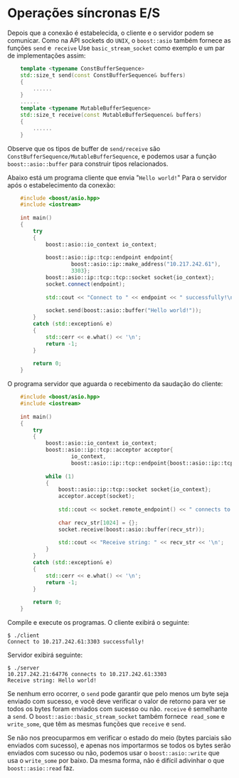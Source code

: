 # Operações síncronas E/S

Depois que a conexão é estabelecida, o cliente e o servidor podem se comunicar. Como na API sockets do `UNIX`, o `boost::asio` também fornece as funções `send` e` receive` Use `basic_stream_socket` como exemplo e um par de implementações assim:

```cpp
	template <typename ConstBufferSequence>
  	std::size_t send(const ConstBufferSequence& buffers)
	{
		......
	}
	......
	template <typename MutableBufferSequence>
  	std::size_t receive(const MutableBufferSequence& buffers)
	{
		......
	}
```

Observe que os tipos de buffer de `send/receive` são `ConstBufferSequence/MutableBufferSequence`, e podemos usar a função `boost::asio::buffer` para construir tipos relacionados.

Abaixo está um programa cliente que envia "`Hello world!`" Para o servidor após o estabelecimento da conexão:

```cpp
	#include <boost/asio.hpp>
	#include <iostream>
	
	int main()
	{
	    try
	    {
	        boost::asio::io_context io_context;
	
	        boost::asio::ip::tcp::endpoint endpoint{
	                boost::asio::ip::make_address("10.217.242.61"),
	                3303};
	        boost::asio::ip::tcp::tcp::socket socket{io_context};
	        socket.connect(endpoint);
	
	        std::cout << "Connect to " << endpoint << " successfully!\n";
	
	        socket.send(boost::asio::buffer("Hello world!"));
	    }
	    catch (std::exception& e)
	    {
	        std::cerr << e.what() << '\n';
	        return -1;
	    }
	
	    return 0;
	}
```

O programa servidor que aguarda o recebimento da saudação do cliente:  

```cpp
	#include <boost/asio.hpp>
	#include <iostream>
	
	int main()
	{
	    try
	    {
	        boost::asio::io_context io_context;
	        boost::asio::ip::tcp::acceptor acceptor{
	                io_context,
	                boost::asio::ip::tcp::endpoint{boost::asio::ip::tcp::v4(), 3303}};
	
	        while (1)
	        {
	            boost::asio::ip::tcp::socket socket{io_context};
	            acceptor.accept(socket);
	
	            std::cout << socket.remote_endpoint() << " connects to " << socket.local_endpoint() << '\n';
	
	            char recv_str[1024] = {};
	            socket.receive(boost::asio::buffer(recv_str));
	
	            std::cout << "Receive string: " << recv_str << '\n';
	        }
	    }
	    catch (std::exception& e)
	    {
	        std::cerr << e.what() << '\n';
	        return -1;
	    }
	
	    return 0;
	}
``` 

Compile e execute os programas. O cliente exibirá o seguinte:  

	$ ./client
	Connect to 10.217.242.61:3303 successfully!

Servidor exibirá  seguinte:  

	$ ./server
	10.217.242.21:64776 connects to 10.217.242.61:3303
	Receive string: Hello world!

Se nenhum erro ocorrer, o `send` pode garantir que pelo menos um byte seja enviado com sucesso, e você deve verificar o valor de retorno para ver se todos os bytes foram enviados com sucesso ou não. `receive` é semelhante a `send`. O `boost::asio::basic_stream_socket` também fornece` read_some` e `write_some`, que têm as mesmas funções que `receive` e `send`.

Se não nos preocuparmos em verificar o estado do meio (bytes parciais são enviados com sucesso), e apenas nos importarmos se todos os bytes serão enviados com sucesso ou não, podemos usar o `boost::asio::write` que usa o `write_some` por baixo. Da mesma forma, não é difícil adivinhar o que `boost::asio::read` faz.
